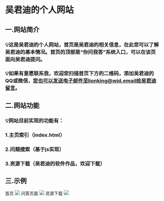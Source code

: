 # 吴君迪的个人网站
## 一.网站简介
### 💡这是吴君迪的个人网站，首页是吴君迪的相关信息，在此您可以了解吴君迪的基本情况。首页的顶部是“你问我答”系统入口，可以在该页面向吴君迪提问。
### 💡如果有意愿联系我，欢迎您扫描首页下方的二维码，添加吴君迪的QQ或微信，您也可以发送电子邮件至lionking@wjd.email给吴君迪留言。
## 二.网站功能
### 💡网站目前实现的功能有：
### 1.主页索引（index.html）
### 2.问题搜索（基于js实现）
### 3.资源下载（吴君迪的软件作品，欢迎下载）
## 三.示例
首页
![](http://wjd.email/pic/mainpage.png)
问答页面
![](http://wjd.email/pic/QApage.png)
资源下载
![](http://wjd.email/pic/respage.png)
